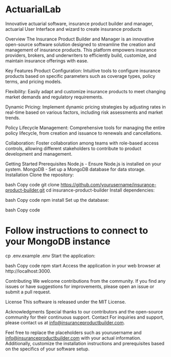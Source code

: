 # ActuarialLab
Innovative actuarial software, insurance product builder and manager, actuarial User Interface and wizard to create insurance products


Overview
The Insurance Product Builder and Manager is an innovative open-source software solution designed to streamline the creation and management of insurance products. This platform empowers insurance providers, brokers, and underwriters to efficiently build, customize, and maintain insurance offerings with ease.

Key Features
Product Configuration: Intuitive tools to configure insurance products based on specific parameters such as coverage types, policy terms, and pricing models.

Flexibility: Easily adapt and customize insurance products to meet changing market demands and regulatory requirements.

Dynamic Pricing: Implement dynamic pricing strategies by adjusting rates in real-time based on various factors, including risk assessments and market trends.

Policy Lifecycle Management: Comprehensive tools for managing the entire policy lifecycle, from creation and issuance to renewals and cancellations.

Collaboration: Foster collaboration among teams with role-based access controls, allowing different stakeholders to contribute to product development and management.

Getting Started
Prerequisites
Node.js - Ensure Node.js is installed on your system.
MongoDB - Set up a MongoDB database for data storage.
Installation
Clone the repository:

bash
Copy code
git clone https://github.com/yourusername/insurance-product-builder.git
cd insurance-product-builder
Install dependencies:

bash
Copy code
npm install
Set up the database:

bash
Copy code
# Follow instructions to connect to your MongoDB instance
cp .env.example .env
Start the application:

bash
Copy code
npm start
Access the application in your web browser at http://localhost:3000.

Contributing
We welcome contributions from the community. If you find any issues or have suggestions for improvements, please open an issue or submit a pull request.

License
This software is released under the MIT License.

Acknowledgments
Special thanks to our contributors and the open-source community for their continuous support.
Contact
For inquiries and support, please contact us at info@insuranceproductbuilder.com.

Feel free to replace the placeholders such as yourusername and info@insuranceproductbuilder.com with your actual information. Additionally, customize the installation instructions and prerequisites based on the specifics of your software setup.
